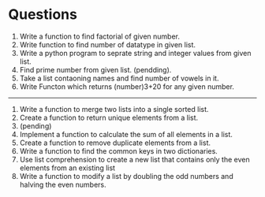 # Questions

1) Write a function to find factorial of given number.
2) Write function to find number of datatype in given list.
3) Write a python program to seprate string and integer values from given list.
4) Find prime number from given list. (pendding).
5) Take a list contaoning names and find number of vowels in it.
6) Write Functon which returns (number)3+20 for any given number.
-----------------------------------------------------------------------------------
1. Write a function to merge two lists into a single sorted list.
2. Create a function to return unique elements from a list.
3. (pending)
4. Implement a function to calculate the sum of all elements in a list.
5. Create a function to remove duplicate elements from a list.
6. Write a function to find the common keys in two dictionaries.
7. Use list comprehension to create a new list that contains only the even elements from an existing list
8. Write a function to modify a list by doubling the odd numbers and halving the even numbers.
